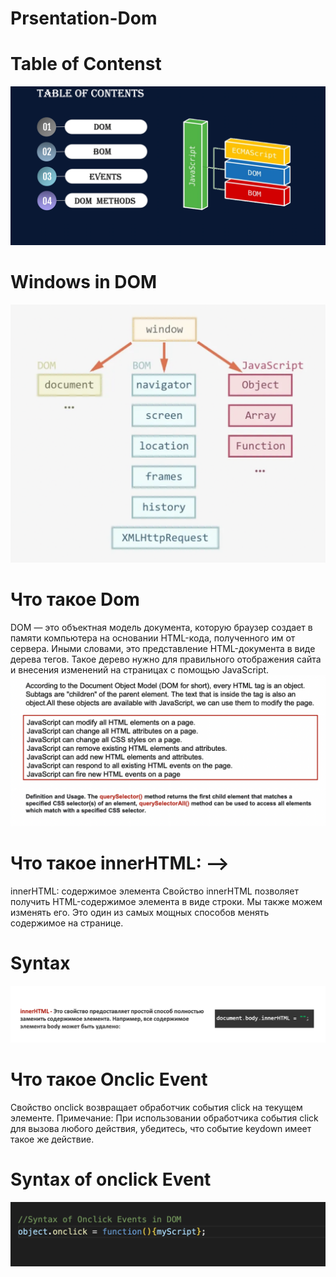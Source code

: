 # Prsentation-Dom
# Table of Contenst
![Pervaya](images/%D0%A1%D0%BD%D0%B8%D0%BC%D0%BE%D0%BA%20%D1%8D%D0%BA%D1%80%D0%B0%D0%BD%D0%B0%202023-03-29%20%D0%B2%2022.09.21.png)

# Windows in DOM 
![Vtoraya](images/%D0%A1%D0%BD%D0%B8%D0%BC%D0%BE%D0%BA%20%D1%8D%D0%BA%D1%80%D0%B0%D0%BD%D0%B0%202023-03-29%20%D0%B2%2022.14.03.png)

# Что такое Dom
DOM — это объектная модель документа, которую браузер создает в памяти компьютера на основании HTML-кода, полученного им от сервера. Иными словами, это представление HTML-документа в виде дерева тегов. Такое дерево нужно для правильного отображения сайта и внесения изменений на страницах с помощью JavaScript.
![What is Dom](images/%D0%A1%D0%BD%D0%B8%D0%BC%D0%BE%D0%BA%20%D1%8D%D0%BA%D1%80%D0%B0%D0%BD%D0%B0%202023-03-30%20%D0%B2%2014.07.52.png)

# Что такое innerHTML: -->

innerHTML: содержимое элемента Свойство innerHTML позволяет получить HTML-содержимое элемента в виде строки. Мы также можем изменять его. Это один из самых мощных способов менять содержимое на странице.

# Syntax
![Syntax of InnerHTML](images/%D0%A1%D0%BD%D0%B8%D0%BC%D0%BE%D0%BA%20%D1%8D%D0%BA%D1%80%D0%B0%D0%BD%D0%B0%202023-03-30%20%D0%B2%2014.09.37.png)

# Что такое Onclic Event
Свойство onclick возвращает обработчик события click на текущем элементе. Примечание: При использовании обработчика события click для вызова любого действия, убедитесь, что событие keydown имеет такое же действие.

# Syntax of onclick Event
![Syntax](images/%D0%A1%D0%BD%D0%B8%D0%BC%D0%BE%D0%BA%20%D1%8D%D0%BA%D1%80%D0%B0%D0%BD%D0%B0%202023-03-30%20%D0%B2%2014.12.46.png)
